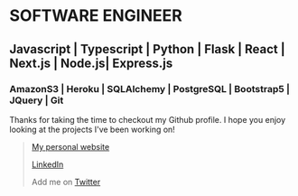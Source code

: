 <!---
pagman77/pagman77 is a ✨ special ✨ repository because its `README.md` (this file) appears on your GitHub profile.
You can click the Preview link to take a look at your changes.
--->

# SOFTWARE ENGINEER
## Javascript | Typescript | Python | Flask | React | Next.js | Node.js| Express.js
### AmazonS3 | Heroku | SQLAlchemy | PostgreSQL | Bootstrap5 | JQuery | Git

Thanks for taking the time to checkout my Github profile. I hope you enjoy looking at the projects I've been working on!

>[My personal website](https://www.michaelpaglione.com)
>
>[LinkedIn](https://www.linkedin.com/in/michael-paglione)
>
>Add me on [Twitter](https://twitter.com/dev_michaelp)
